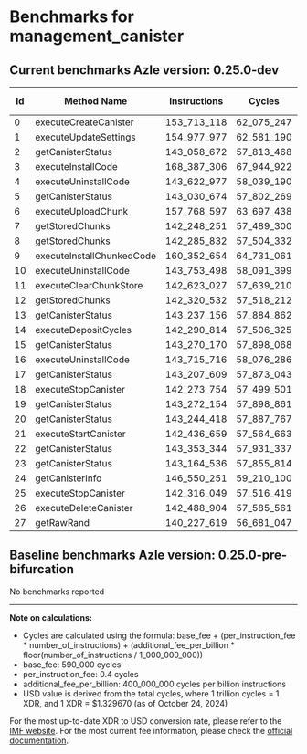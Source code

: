 # Benchmarks for management_canister

## Current benchmarks Azle version: 0.25.0-dev

| Id  | Method Name               | Instructions | Cycles     | USD           | USD/Million Calls |
| --- | ------------------------- | ------------ | ---------- | ------------- | ----------------- |
| 0   | executeCreateCanister     | 153_713_118  | 62_075_247 | $0.0000825396 | $82.53            |
| 1   | executeUpdateSettings     | 154_977_977  | 62_581_190 | $0.0000832123 | $83.21            |
| 2   | getCanisterStatus         | 143_058_672  | 57_813_468 | $0.0000768728 | $76.87            |
| 3   | executeInstallCode        | 168_387_306  | 67_944_922 | $0.0000903443 | $90.34            |
| 4   | executeUninstallCode      | 143_622_977  | 58_039_190 | $0.0000771730 | $77.17            |
| 5   | getCanisterStatus         | 143_030_674  | 57_802_269 | $0.0000768579 | $76.85            |
| 6   | executeUploadChunk        | 157_768_597  | 63_697_438 | $0.0000846966 | $84.69            |
| 7   | getStoredChunks           | 142_248_251  | 57_489_300 | $0.0000764418 | $76.44            |
| 8   | getStoredChunks           | 142_285_832  | 57_504_332 | $0.0000764618 | $76.46            |
| 9   | executeInstallChunkedCode | 160_352_654  | 64_731_061 | $0.0000860709 | $86.07            |
| 10  | executeUninstallCode      | 143_753_498  | 58_091_399 | $0.0000772424 | $77.24            |
| 11  | executeClearChunkStore    | 142_623_027  | 57_639_210 | $0.0000766411 | $76.64            |
| 12  | getStoredChunks           | 142_320_532  | 57_518_212 | $0.0000764802 | $76.48            |
| 13  | getCanisterStatus         | 143_237_156  | 57_884_862 | $0.0000769678 | $76.96            |
| 14  | executeDepositCycles      | 142_290_814  | 57_506_325 | $0.0000764644 | $76.46            |
| 15  | getCanisterStatus         | 143_270_170  | 57_898_068 | $0.0000769853 | $76.98            |
| 16  | executeUninstallCode      | 143_715_716  | 58_076_286 | $0.0000772223 | $77.22            |
| 17  | getCanisterStatus         | 143_207_609  | 57_873_043 | $0.0000769520 | $76.95            |
| 18  | executeStopCanister       | 142_273_754  | 57_499_501 | $0.0000764554 | $76.45            |
| 19  | getCanisterStatus         | 143_272_154  | 57_898_861 | $0.0000769864 | $76.98            |
| 20  | getCanisterStatus         | 143_244_418  | 57_887_767 | $0.0000769716 | $76.97            |
| 21  | executeStartCanister      | 142_436_659  | 57_564_663 | $0.0000765420 | $76.54            |
| 22  | getCanisterStatus         | 143_353_344  | 57_931_337 | $0.0000770296 | $77.02            |
| 23  | getCanisterStatus         | 143_164_536  | 57_855_814 | $0.0000769291 | $76.92            |
| 24  | getCanisterInfo           | 146_550_251  | 59_210_100 | $0.0000787299 | $78.72            |
| 25  | executeStopCanister       | 142_316_049  | 57_516_419 | $0.0000764779 | $76.47            |
| 26  | executeDeleteCanister     | 142_488_904  | 57_585_561 | $0.0000765698 | $76.56            |
| 27  | getRawRand                | 140_227_619  | 56_681_047 | $0.0000753671 | $75.36            |

## Baseline benchmarks Azle version: 0.25.0-pre-bifurcation

No benchmarks reported

---

**Note on calculations:**

-   Cycles are calculated using the formula: base_fee + (per_instruction_fee \* number_of_instructions) + (additional_fee_per_billion \* floor(number_of_instructions / 1_000_000_000))
-   base_fee: 590_000 cycles
-   per_instruction_fee: 0.4 cycles
-   additional_fee_per_billion: 400_000_000 cycles per billion instructions
-   USD value is derived from the total cycles, where 1 trillion cycles = 1 XDR, and 1 XDR = $1.329670 (as of October 24, 2024)

For the most up-to-date XDR to USD conversion rate, please refer to the [IMF website](https://www.imf.org/external/np/fin/data/rms_sdrv.aspx).
For the most current fee information, please check the [official documentation](https://internetcomputer.org/docs/current/developer-docs/gas-cost#execution).
